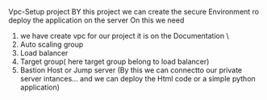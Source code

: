 Vpc-Setup project
BY this project we can create the secure Environment ro deploy the application on the server
On this we need 
1. we have create vpc for our project it is on the Documentation \
2. Auto scaling group
3. Load balancer
4. Target group( here target group belong to load balancer)
5. Bastion Host or Jump server (By this we can connectto our private server intances... and we can deploy the Html code or a simple python application)
